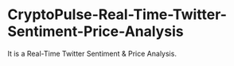 # CryptoPulse-Real-Time-Twitter-Sentiment-Price-Analysis
It is a Real-Time Twitter Sentiment &amp; Price Analysis.
